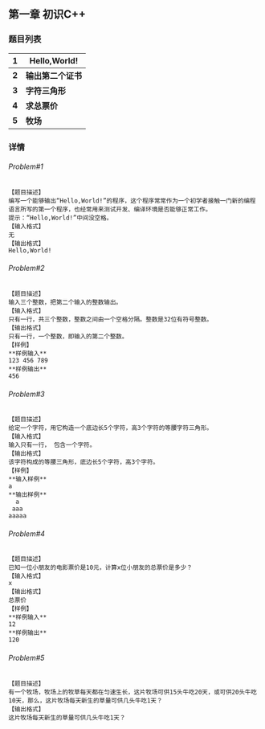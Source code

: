 ## 第一章          初识C++

### 题目列表

| 1     | **Hello,World!**   |
| ----- | ------------------ |
| **2** | **输出第二个证书** |
| **3** | **字符三角形**     |
| **4** | **求总票价**       |
| **5** | **牧场**           |

### 详情

###### *Problem#1*

```
【题目描述】
编写一个能够输出“Hello,World!”的程序，这个程序常常作为一个初学者接触一门新的编程语言所写的第一个程序，也经常用来测试开发、编译环境是否能够正常工作。
提示：“Hello,World!”中间没空格。
【输入格式】
无
【输出格式】
Hello,World!
```

###### *Problem#2*

```
【题目描述】
输入三个整数，把第二个输入的整数输出。
【输入格式】
只有一行，共三个整数，整数之间由一个空格分隔。整数是32位有符号整数。
【输出格式】
只有一行，一个整数，即输入的第二个整数。
【样例】
**样例输入**
123 456 789
**样例输出**
456
```

###### *Problem#3*

```
【题目描述】
给定一个字符，用它构造一个底边长5个字符，高3个字符的等腰字符三角形。
【输入格式】
输入只有一行， 包含一个字符。
【输出格式】
该字符构成的等腰三角形，底边长5个字符，高3个字符。
【样例】
**输入样例**
a
**输出样例**
  a
 aaa
aaaaa
```

###### *Problem#4*

```
【题目描述】
已知一位小朋友的电影票价是10元，计算x位小朋友的总票价是多少？
【输入格式】
x
【输出格式】
总票价
【样例】
**样例输入**
12
**样例输出**
120
```

###### *Problem#5*

```
【题目描述】
有一个牧场，牧场上的牧草每天都在匀速生长，这片牧场可供15头牛吃20天，或可供20头牛吃10天，那么，这片牧场每天新生的草量可供几头牛吃1天？
【输出格式】
这片牧场每天新生的草量可供几头牛吃1天？
```


